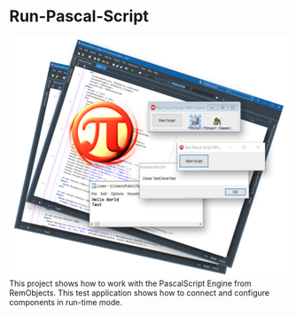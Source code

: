 # Run-Pascal-Script

<img align="left" src="Images\PascalScript.jpg"/>

This project shows how to work with the PascalScript Engine from RemObjects. This test application shows how to connect and configure components in run-time mode.
